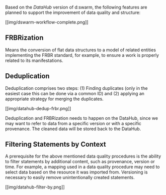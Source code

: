 Based on the *DataHub* version of d:swarm, the following features are planned to support the improvement of data quality and structure:

[[img/dswarm-workflow-complete.png]]

## FRBRization ##
Means the conversion of flat data structures to a model of related entities implementing the FRBR standard, for example, to ensure a work is properly related to its manifestations.

## Deduplication ##
Deduplication comprises two steps: (1) Finding duplicates (only in the easiest case this can be done via a common ID) and (2) applying an appropriate strategy for merging the duplicates.

[[img/datahub-dedup-frbr.png]]

Deduplication and FRBRization needs to happen on the DataHub, since we may want to refer to data from a specific version or with a specific provenance. The cleaned data will be stored back to the DataHub.

## Filtering Statements by Context ##
A prerequisite for the above mentioned data quality procedures is the ability to filter statements by additional content, such as provenance, version or time. For example, a mapping used in a data quality procedure may need to select data based on the resource it was imported from. Versioning is necessary to easily remove unintentionally created statements.

[[img/datahub-filter-by.png]]